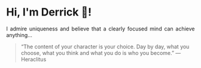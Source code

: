 # Hi, I'm Derrick 👋!
<p align="justify">I admire uniqueness and believe that a clearly focused mind can achieve anything...</p> 
<!-- #quote-start -->
<blockquote>&ldquo;The content of your character is your choice. Day by day, what you choose, what you think and what you do is who you become.&rdquo; &mdash; <footer>Heraclitus</footer></blockquote>
<!-- #quote-end -->
